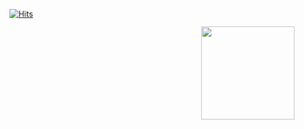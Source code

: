 [![Hits](https://hits.seeyoufarm.com/api/count/incr/badge.svg?url=https%3A%2F%2Fgithub.com%2Fdoroomook&count_bg=%230046BC&title_bg=%230B8800&icon=&icon_color=%23E7E7E7&title=hits&edge_flat=false)](https://hits.seeyoufarm.com)

<img align='right' src="https://github-readme-stats.vercel.app/api?username=haesoo9410" height="165">
